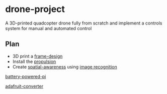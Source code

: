 # drone-project
A 3D-printed quadcopter drone fully from scratch and implement a controls system for manual and automated control

## Plan
* 3D print a [frame-design](https://github.com/MichaelThamm/drone-project/tree/main/frame-design)
* Install the [propulsion](https://github.com/MichaelThamm/drone-project/tree/main/propulsion)
* Create [spatial-awareness](https://github.com/MichaelThamm/drone-project/tree/main/spatial-awareness) using [image recognition](https://github.com/MichaelThamm/raspberry-pi-ai)

[battery-powered-pi](https://www.circuitbasics.com/how-to-power-your-raspberry-pi-with-a-lithium-battery/)

[adafruit-converter](https://www.amazon.com/Adafruit-PowerBoost-1000-Charger-Rechargeable/dp/B01BMRBTH2?keywords=power+boost+module+from+Adafruit&qid=1638742547&sr=8-10&linkCode=ll1&tag=circbasi-20&linkId=b4ff7f31c018cab02c9818fa05e0bc84&language=en_US&ref_=as_li_ss_tl)
